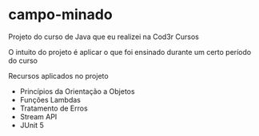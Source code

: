 # campo-minado
Projeto do curso de Java que eu realizei na Cod3r Cursos

O intuito do projeto é aplicar o que foi ensinado durante um certo período do curso

Recursos aplicados no projeto
- Princípios da Orientação a Objetos
- Funções Lambdas
- Tratamento de Erros
- Stream API
- JUnit 5
